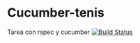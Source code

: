 # Cucumber-tenis
Tarea con rspec y cucumber
[![Build Status](https://travis-ci.org/jorgechavezrnd/Cucumber-tenis.png)](https://travis-ci.org/jorgechavezrnd/Cucumber-tenis)
